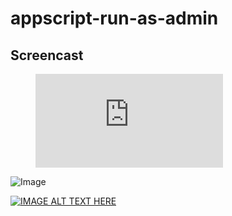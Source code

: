 # appscript-run-as-admin

## Screencast
<figure class="video_container">
  <iframe src="https://www.youtube.com/watch?v=l03DCLQH0RY" frameborder="0" allowfullscreen="true"> </iframe>
</figure>



![Image](https://www.youtube.com/watch?v=l03DCLQH0RY)

[![IMAGE ALT TEXT HERE](https://www.youtube.com/watch?v=l03DCLQH0RY)](https://www.youtube.com/watch?v=l03DCLQH0RY)
